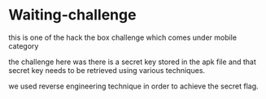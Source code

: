 # Waiting-challenge

this is one of the hack the box challenge which comes under mobile category

the challenge here was there is a secret key stored in the apk file and that secret key needs to be retrieved using various techniques.

we used reverse engineering technique in order to achieve the secret flag.
